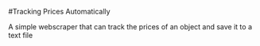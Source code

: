 #Tracking Prices Automatically

A simple webscraper that can track the prices of an object and save it to a text file
